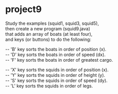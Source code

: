 # project9

Study the examples (squid1, squid3, squid5),  
then create a new program (squid9.java)  
that adds an array of boats (at least four),  
and keys (or buttons) to do the following:

  -- 'B' key sorts the boats in order of position (x).  
  -- 'D' key sorts the boats in order of speed (dx).  
  -- 'F' key sorts the boats in order of greatest cargo.  

  -- 'X' key sorts the squids in order of position (x).  
  -- 'Y' key sorts the squids in order of height (y).  
  -- 'S' key sorts the squids in order of speed (dy).  
  -- 'L' key sorts the squids in order of legs.  

  
